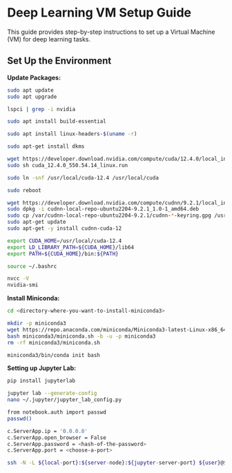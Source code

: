 # Deep Learning VM Setup Guide

This guide provides step-by-step instructions to set up a Virtual Machine (VM) for deep learning tasks.

## Set Up the Environment

**Update Packages:**
   ```sh
   sudo apt update
   sudo apt upgrade
   ```
   ```sh
   lspci | grep -i nvidia
   ```
   ```sh
   sudo apt install build-essential
   ```
   ```sh
   sudo apt install linux-headers-$(uname -r)
   ```
   ```sh
   sudo apt-get install dkms
   ```
   ```sh
   wget https://developer.download.nvidia.com/compute/cuda/12.4.0/local_installers/cuda_12.4.0_550.54.14_linux.run
   sudo sh cuda_12.4.0_550.54.14_linux.run
   ```
   ```sh
   sudo ln -snf /usr/local/cuda-12.4 /usr/local/cuda
   ```
   ```sh
   sudo reboot
   ```
   ```sh
   wget https://developer.download.nvidia.com/compute/cudnn/9.2.1/local_installers/cudnn-local-repo-ubuntu2204-9.2.1_1.0-1_amd64.deb
   sudo dpkg -i cudnn-local-repo-ubuntu2204-9.2.1_1.0-1_amd64.deb
   sudo cp /var/cudnn-local-repo-ubuntu2204-9.2.1/cudnn-*-keyring.gpg /usr/share/keyrings/
   sudo apt-get update
   sudo apt-get -y install cudnn-cuda-12
   ```
   ```sh
   export CUDA_HOME=/usr/local/cuda-12.4
   export LD_LIBRARY_PATH=${CUDA_HOME}/lib64
   export PATH=${CUDA_HOME}/bin:${PATH}
   ```
   ```sh
   source ~/.bashrc
   ```
   ```sh
   nvcc -V
   nvidia-smi
   ```

**Install Miniconda:**
   ```sh
   cd <directory-where-you-want-to-install-miniconda3>
   ```
   ```sh
   mkdir -p miniconda3
   wget https://repo.anaconda.com/miniconda/Miniconda3-latest-Linux-x86_64.sh -O miniconda3/miniconda.sh
   bash miniconda3/miniconda.sh -b -u -p miniconda3
   rm -rf miniconda3/miniconda.sh
   ```
   ```sh
   miniconda3/bin/conda init bash
   ```

**Setting up Jupyter Lab:**
   ```sh
   pip install jupyterlab
   ```
   ```sh
   jupyter lab --generate-config
   nano ~/.jupyter/jupyter_lab_config.py
   ```
   ```sh
   from notebook.auth import passwd
   passwd()
   ```
   ```sh
   c.ServerApp.ip = '0.0.0.0'
   c.ServerApp.open_browser = False
   c.ServerApp.password = <hash-of-the-password>
   c.ServerApp.port = <choose-a-port> 
   ```
   ```sh
   ssh -N -L ${local-port}:${server-node}:${jupyter-server-port} ${user}@${domain}
   ```
